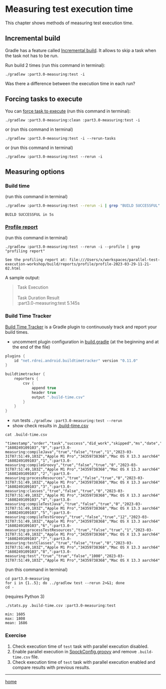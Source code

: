 # Measuring test execution time

This chapter shows methods of measuring test execution time.

## Incremental build

Gradle has a feature
called [Incremental build](https://docs.gradle.org/current/userguide/incremental_build.html#incremental_build). It
allows to skip a task when the task not has to be run.

Run build 2 times (run this command in terminal):

`./gradlew :part3.0-measuring:test -i`

Was there a difference between the execution time in each run?

## Forcing tasks to execute

You can [force task to execute](https://docs.gradle.org/current/userguide/command_line_interface.html#sec:rerun_tasks)
(run this command in terminal):

`./gradlew :part3.0-measuring:clean :part3.0-measuring:test -i`

or (run this command in terminal)

`./gradlew :part3.0-measuring:test -i --rerun-tasks`

or (run this command in terminal)

`./gradlew :part3.0-measuring:test --rerun -i`

## Measuring options

### Build time

(run this command in terminal)

```bash
./gradlew :part3.0-measuring:test --rerun -i | grep "BUILD SUCCESSFUL"
```

```
BUILD SUCCESSFUL in 5s
```

### [Profile report](https://docs.gradle.org/current/userguide/inspect.html#profile_report)

(run this command in terminal)

```shell
./gradlew :part3.0-measuring:test --rerun -i --profile | grep "profiling report"
```

```
See the profiling report at: file:///Users/x/workspaces/parallel-test-execution-workshop/build/reports/profile/profile-2023-03-29-11-21-02.html
```

A sample output:
> Task Execution\
> \
> Task Duration Result\
:part3.0-measuring:test 5.145s

### Build Time Tracker

[Build Time Tracker](https://github.com/passy/build-time-tracker-plugin) is a Gradle plugin to continuously track and
report your build times.

- uncomment plugin configuration in [build.gradle](build.gradle) (at the beginning and at the end of the file)

```groovy
plugins {
    id "net.rdrei.android.buildtimetracker" version "0.11.0"
}

buildtimetracker {
    reporters {
        csv {
            append true
            header true
            output ".build-time.csv"
        }
    }
}
```

- run tests `./gradlew :part3.0-measuring:test --rerun`
- show check results in [.build-time.csv](.build-time.csv)

```shell
cat .build-time.csv
```

```csv
"timestamp","order","task","success","did_work","skipped","ms","date","cpu","memory","os"
"1680249109103","0",":part3.0-measuring:compileJava","true","false","true","1","2023-03-31T07:51:49,103Z","Apple M1 Pro","34359738368","Mac OS X 13.3 aarch64"
"1680249109103","1",":part3.0-measuring:compileGroovy","true","false","true","0","2023-03-31T07:51:49,103Z","Apple M1 Pro","34359738368","Mac OS X 13.3 aarch64"
"1680249109103","2",":part3.0-measuring:processResources","true","false","true","0","2023-03-31T07:51:49,103Z","Apple M1 Pro","34359738368","Mac OS X 13.3 aarch64"
"1680249109103","3",":part3.0-measuring:classes","true","false","true","0","2023-03-31T07:51:49,103Z","Apple M1 Pro","34359738368","Mac OS X 13.3 aarch64"
"1680249109103","4",":part3.0-measuring:compileTestJava","true","false","true","0","2023-03-31T07:51:49,103Z","Apple M1 Pro","34359738368","Mac OS X 13.3 aarch64"
"1680249109103","5",":part3.0-measuring:compileTestGroovy","true","false","true","12","2023-03-31T07:51:49,103Z","Apple M1 Pro","34359738368","Mac OS X 13.3 aarch64"
"1680249109103","6",":part3.0-measuring:processTestResources","true","false","true","1","2023-03-31T07:51:49,103Z","Apple M1 Pro","34359738368","Mac OS X 13.3 aarch64"
"1680249109103","7",":part3.0-measuring:testClasses","true","false","true","0","2023-03-31T07:51:49,103Z","Apple M1 Pro","34359738368","Mac OS X 13.3 aarch64"
"1680249109103","8",":part3.0-measuring:test","true","true","false","1000","2023-03-31T07:51:49,103Z","Apple M1 Pro","34359738368","Mac OS X 13.3 aarch64"
```

(run this command in terminal)

```text
cd part3.0-measuring
for i in {1..5}; do ../gradlew test --rerun 2>&1; done
cd -
```

(requires Python 3)

```shell
./stats.py .build-time.csv :part3.0-measuring:test
```

```
min: 1605
max: 1808
mean: 1686
```

### Exercise

1. Check execution time of `test` task with parallel execution disabled.
2. Enable parallel execution in [SpockConfig.groovy](src/test/resources/SpockConfig.groovy) and remove `.build-time.csv`
   file.
3. Check execution time of `test` task with parallel execution enabled and compare results with previous results.

---

[home](../README.md)
